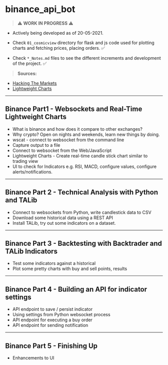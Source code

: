 # binance_api_bot

> :warning: **WORK IN PROGRESS** :warning:

- Actively being developed as of 20-05-2021.

- Check `01_cosmicview` directory for flask and js code used for plotting charts and fetching prices, placing orders. ✅
- Check `*_Notes.md` files to see the different increments and development of the project. ✅

> **Sources:**

- [Hacking The Markets](https://discuss.hackingthemarkets.com/)
- [Lightweight Charts](http://tradingview.com/lightweight-charts)

---

## Binance Part1 - Websockets and Real-Time Lightweight Charts

- What is binance and how does it compare to other exchanges?
- Why crypto? Open on nights and weekends, learn new things by doing.
- wscat - connect to websocket from the command line
- Capture output to a file
- Connect to websocket from the Web/JavaScript
- Lightweight Charts - Create real-time candle stick chart similar to trading view
- UI to check for Indicators e.g. RSI, MACD, configure values, configure alerts/notifications.

---

## Binance Part 2 - Technical Analysis with Python and TALib

- Connect to websockets from Python, write candlestick data to CSV
- Download some historical data using a REST API
- Install TALib, try out some indicators on a dataset.

---

## Binance Part 3 - Backtesting with Backtrader and TALib Indicators

- Test some indicators against a historical
- Plot some pretty charts with buy and sell points, results

---

## Binance Part 4 - Building an API for indicator settings

- API endpoint to save / persist indicator
- Using settings from Python websocket process
- API endpoint for executing a buy order
- API endpoint for sending notification

---

## Binance Part 5 - Finishing Up

- Enhancements to UI
